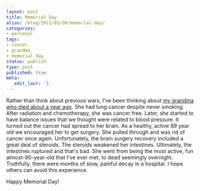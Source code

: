 ```yaml
---
layout: post
title: Memorial Day
alias: /blog/2011/05/30/memorial-day/
categories:
- personal
tags:
- cancer
- grandma
- memorial day
status: publish
type: post
published: true
meta:
  _edit_last: '1'
---
```

Rather than think about previous wars, I've been thinking about <a title="Seth Holloway blog: R.I.P. Viola Holloway" href="http://sethholloway.com/blog/2010/05/18/r-i-p-viola-holloway/">my grandma who died about a year ago</a>. She had lung cancer despite never smoking. After radiation and chemotherapy, she was cancer free. Later, she started to have balance issues that we thought were related to blood pressure. It turned out the cancer had spread to her brain. As a healthy, active 89 year old we encouraged her to get surgery. She pulled through and was rid of cancer once again. Unfortunately, the brain surgery recovery included a great deal of steroids. The steroids weakened her intestines. Ultimately, the intestines ruptured and that's bad. She went from being the most active, fun almost-90-year-old that I've ever met, to dead seemingly overnight. Truthfully, there were months of slow, painful decay in a hospital. I hope others can avoid this experience.

Happy Memorial Day!
